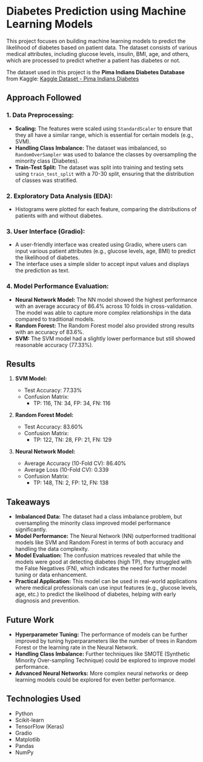 # Diabetes Prediction using Machine Learning Models

This project focuses on building machine learning models to predict the likelihood of diabetes based on patient data. The dataset consists of various medical attributes, including glucose levels, insulin, BMI, age, and others, which are processed to predict whether a patient has diabetes or not.

The dataset used in this project is the **Pima Indians Diabetes Database** from Kaggle:
[Kaggle Dataset - Pima Indians Diabetes](https://www.kaggle.com/datasets/uciml/pima-indians-diabetes-database/data)

## Approach Followed

### 1. **Data Preprocessing:**
   - **Scaling:** The features were scaled using `StandardScaler` to ensure that they all have a similar range, which is essential for certain models (e.g., SVM).
   - **Handling Class Imbalance:** The dataset was imbalanced, so `RandomOverSampler` was used to balance the classes by oversampling the minority class (Diabetes).
   - **Train-Test Split:** The dataset was split into training and testing sets using `train_test_split` with a 70-30 split, ensuring that the distribution of classes was stratified.

### 2. **Exploratory Data Analysis (EDA):**
   - Histograms were plotted for each feature, comparing the distributions of patients with and without diabetes.



### 3. **User Interface (Gradio):**
   - A user-friendly interface was created using Gradio, where users can input various patient attributes (e.g., glucose levels, age, BMI) to predict the likelihood of diabetes.
   - The interface uses a simple slider to accept input values and displays the prediction as text.

### 4. **Model Performance Evaluation:**
   - **Neural Network Model:** The NN model showed the highest performance with an average accuracy of 86.4% across 10 folds in cross-validation. The model was able to capture more complex relationships in the data compared to traditional models.
   - **Random Forest:** The Random Forest model also provided strong results with an accuracy of 83.6%.
   - **SVM:** The SVM model had a slightly lower performance but still showed reasonable accuracy (77.33%).

## Results

1. **SVM Model:**
   - Test Accuracy: 77.33%
   - Confusion Matrix:
     - TP: 116, TN: 34, FP: 34, FN: 116

2. **Random Forest Model:**
   - Test Accuracy: 83.60%
   - Confusion Matrix:
     - TP: 122, TN: 28, FP: 21, FN: 129

3. **Neural Network Model:**
   - Average Accuracy (10-Fold CV): 86.40%
   - Average Loss (10-Fold CV): 0.339
   - Confusion Matrix:
     - TP: 148, TN: 2, FP: 12, FN: 138

## Takeaways

- **Imbalanced Data:** The dataset had a class imbalance problem, but oversampling the minority class improved model performance significantly.
- **Model Performance:** The Neural Network (NN) outperformed traditional models like SVM and Random Forest in terms of both accuracy and handling the data complexity.
- **Model Evaluation:** The confusion matrices revealed that while the models were good at detecting diabetes (high TP), they struggled with the False Negatives (FN), which indicates the need for further model tuning or data enhancement.
- **Practical Application:** This model can be used in real-world applications where medical professionals can use input features (e.g., glucose levels, age, etc.) to predict the likelihood of diabetes, helping with early diagnosis and prevention.

## Future Work

- **Hyperparameter Tuning:** The performance of models can be further improved by tuning hyperparameters like the number of trees in Random Forest or the learning rate in the Neural Network.
- **Handling Class Imbalance:** Further techniques like SMOTE (Synthetic Minority Over-sampling Technique) could be explored to improve model performance.
- **Advanced Neural Networks:** More complex neural networks or deep learning models could be explored for even better performance.

## Technologies Used
- Python
- Scikit-learn
- TensorFlow (Keras)
- Gradio
- Matplotlib
- Pandas
- NumPy
